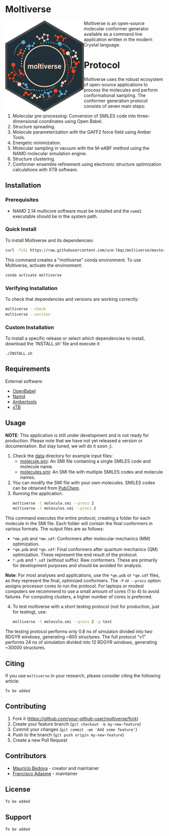 # Moltiverse

[<img align="left" src="./assets/moltiverse_logo_color_hex_transparent.png" width="250" />](./assets/moltiverse_logo_color_hex_transparent.png) Moltiverse is an open-source molecular conformer generator available as a command line application written in the modern Crystal language. 

# Protocol
Moltiverse uses the robust ecosystem of open-source applications to process the molecules and perform conformational sampling. The conformer generation protocol consists of seven main steps: 
1. Molecular pre-processing: Conversion of SMILES code into three-dimensional coordinates using Open Babel.
2. Structure spreading.
3. Molecule parameterization with the GAFF2 force field using Amber Tools.
4. Energetic minimization.
5. Molecular sampling in vacuum with the M-eABF method using the NAMD molecular simulation engine.
6. Structure clustering.
7. Conformer ensemble refinement using electronic structure optimization calculations with XTB software.



## Installation

### Prerequisites

- NAMD 2.14 multicore software must be installed and the `namd2` executable should be in the system path.

### Quick Install

To install Moltiverse and its dependencies:

```bash
curl -fsSL https://raw.githubusercontent.com/ucm-lbqc/moltiverse/master/INSTALL.sh | bash
```

This command creates a "moltiverse" conda environment. To use Moltiverse, activate the environment:
```bash
conda activate moltiverse
```
### Verifying Installation

To check that dependencies and versions are working correctly:

```bash
moltiverse --check
moltiverse --version
```

### Custom Installation

To install a specific release or select which dependencies to install, download the 'INSTALL.sh' file and execute it:

```
./INSTALL.sh
```

## Requirements
External software:
- [OpenBabel](https://openbabel.org)
- [Namd](https://www.ks.uiuc.edu/Research/namd/)
- [Ambertools](https://ambermd.org/AmberTools.php)
- [xTB](https://github.com/grimme-lab/xtb)

## Usage

**NOTE**: This application is still under development and is not ready for production. 
Please note that we have not yet released a version or documentation. But stay tuned, we will do it soon ;).

1. Check the [data](/data) directory for example input files:
   - [molecule.smi](/data/molecule.smi): An SMI file containing a single SMILES code and molecule name.
   - [molecules.smi](/data/molecules.smi): An SMI file with multiple SMILES codes and molecule names.
2. You can modify the SMI file with your own molecules. SMILES codes can be obtained from [PubChem](https://pubchem.ncbi.nlm.nih.gov/).
3. Running the application:
   ```bash
   moltiverse -l molecule.smi --procs 2
   moltiverse -l molecules.smi --procs 2
   ```
This command executes the entire protocol, creating a folder for each molecule in the SMI file. Each folder will contain the final conformers in various formats. The output files are as follows:

- `*mm.pdb` and `*mm.sdf`: Conformers after molecular mechanics (MM) optimization.
- `*qm.pdb` and `*qm.sdf`: Final conformers after quantum mechanics (QM) optimization. These represent the end result of the protocol.
- `*.pdb` and `*.sdf` (without suffix): Raw conformers. These are primarily for development purposes and should be avoided for analysis.

**Note**: For most analyses and applications, use the `*qm.pdb` or `*qm.sdf` files, as they represent the final, optimized conformers. The `-P` or `--procs` option assigns processor cores to run the protocol. For laptops or modest computers we recommend to use a small amount of cores (1 to 4) to avoid failures. For computing clusters, a higher number of cores is preferred.

4. To test moltiverse with a short testing protocol (not for production, just for testing), use:

   ```bash
   moltiverse -l molecule.smi --procs 2 -p test
   ```
The testing protocol performs only 0.8 ns of simulaton divided into two RDGYR windows, generating ~800 structures.
The full protocol "v1" performs 24 ns of simulation divided into 12 RDGYR windows, generating ~30000 structures.


## Citing

If you use `moltiverse` in your research, please consider citing the following article:

    To be added


## Contributing

1. Fork it (<https://github.com/your-github-user/moltiverse/fork>)
2. Create your feature branch (`git checkout -b my-new-feature`)
3. Commit your changes (`git commit -am 'Add some feature'`)
4. Push to the branch (`git push origin my-new-feature`)
5. Create a new Pull Request

## Contributors

- [Mauricio Bedoya](https://github.com/maurobedoya) - creator and maintainer
- [Francisco Adasme](https://github.com/franciscoadasme) - maintainer

## License

    To be added

## Support

    To be added
